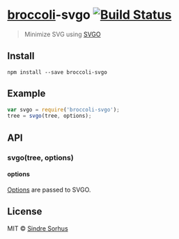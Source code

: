 # [broccoli](https://github.com/joliss/broccoli)-svgo [![Build Status](https://travis-ci.org/sindresorhus/broccoli-svgo.png?branch=master)](https://travis-ci.org/sindresorhus/broccoli-svgo)

> Minimize SVG using [SVGO](https://github.com/svg/svgo)


## Install

```
npm install --save broccoli-svgo
```


## Example

```js
var svgo = require('broccoli-svgo');
tree = svgo(tree, options);
```


## API

### svgo(tree, options)

#### options

[Options](https://github.com/sindresorhus/grunt-svgmin#available-optionsplugins) are passed to SVGO.


## License

MIT © [Sindre Sorhus](http://sindresorhus.com)

